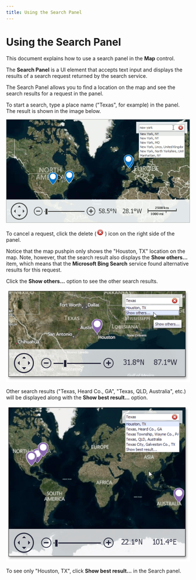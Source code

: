 ```yaml
---
title: Using the Search Panel
---
```

# Using the Search Panel
This document explains how to use a search panel in the **Map** control.

The **Search Panel** is a UI element that accepts text input and displays the results of a search request returned by the search service.

The Search Panel allows you to find a location on the map and see the search results for a request in the panel.

To start a search, type a place name ("Texas", for example) in the panel. The result is shown in the image below.

![BuiltInSearchPanel](../../images/Img22441.png)

To cancel a request, click the delete (![SearchPanel -CancelSymbol](../../images/Img22560.png)) icon on the right side of the panel.

Notice that the map pushpin only shows the "Houston, TX" location on the map. Note, however, that the search result also displays the **Show others…** item, which means that the **Microsoft Bing Search** service found alternative results for this request.

Click the  **Show others...** option to see the other search results.

![SearchClickShowOthers](../../images/Img22443.png)

Other search results ("Texas, Heard Co., GA", "Texas, QLD, Australia", etc.) will be displayed along with the **Show best result…** option.

![SearchShowOthers](../../images/Img22442.png)

To see only "Houston, TX", click **Show best result…** in the Search panel.